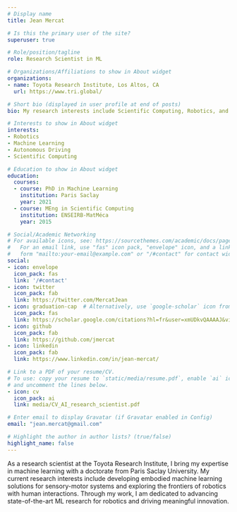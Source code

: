 ```yaml
---
# Display name
title: Jean Mercat

# Is this the primary user of the site?
superuser: true

# Role/position/tagline
role: Research Scientist in ML

# Organizations/Affiliations to show in About widget
organizations:
- name: Toyota Research Institute, Los Altos, CA
  url: https://www.tri.global/

# Short bio (displayed in user profile at end of posts)
bio: My research interests include Scientific Computing, Robotics, and Neural Networks.

# Interests to show in About widget
interests:
- Robotics
- Machine Learning
- Autonomous Driving
- Scientific Computing

# Education to show in About widget
education:
  courses:
  - course: PhD in Machine Learning
    institution: Paris Saclay
    year: 2021
  - course: MEng in Scientific Computing
    institution: ENSEIRB-MatMéca
    year: 2015

# Social/Academic Networking
# For available icons, see: https://sourcethemes.com/academic/docs/page-builder/#icons
#   For an email link, use "fas" icon pack, "envelope" icon, and a link in the
#   form "mailto:your-email@example.com" or "/#contact" for contact widget.
social:
- icon: envelope
  icon_pack: fas
  link: '/#contact'
- icon: twitter
  icon_pack: fab
  link: https://twitter.com/MercatJean
- icon: graduation-cap  # Alternatively, use `google-scholar` icon from `ai` icon pack
  icon_pack: fas
  link: https://scholar.google.com/citations?hl=fr&user=xmUDkvQAAAAJ&view_op=list_works&gmla=AJsN-F7_gLwY1RI0Kl7gkf7W1jADsdHqCTeF7zK_JQ8wV5nCBoELKvuYiZ3KNUkPHO0IARHWbU9KgaUR-hsy6kpsp-5z3NY6byJosBu2ZGyMJsPFEN03q0vjHmWGL0FOnkCeiBbJRF9r8IOlj2YwnYNpHJcSbBLu3ymUSRCg85kBmvQW_IItFcxFfSJOaij8KSGo-QFcoD6e7YBXIGxeG2nLsnRwWFIrWA&sciund=14203063805389349973
- icon: github
  icon_pack: fab
  link: https://github.com/jmercat
- icon: linkedin
  icon_pack: fab
  link: https://www.linkedin.com/in/jean-mercat/

# Link to a PDF of your resume/CV.
# To use: copy your resume to `static/media/resume.pdf`, enable `ai` icons in `params.toml`, 
# and uncomment the lines below.
- icon: cv
  icon_pack: ai
  link: media/CV_AI_research_scientist.pdf

# Enter email to display Gravatar (if Gravatar enabled in Config)
email: "jean.mercat@gmail.com"

# Highlight the author in author lists? (true/false)
highlight_name: false
---
```


As a research scientist at the Toyota Research Institute, I bring my expertise in machine learning with a doctorate from Paris Saclay University. My current research interests include developing embodied machine learning solutions for sensory-motor systems and exploring the frontiers of robotics with human interactions. Through my work, I am dedicated to advancing state-of-the-art ML research for robotics and driving meaningful innovation.
